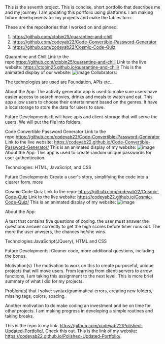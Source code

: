 
This is the seventh project. This is concise, short portfolio that describes me and my journey. I am updating this portfolio using platforms. I am making future developments  for my projects and make the tables turn. 

These are the repositories that I worked on and pinned:

1. https://github.com/ctobin25/quarantine-and-chill
2. https://github.com/codeyab22/Code-Convertible-Password-Generator
3. https://github.com/codeyab22/Cosmic-Code-Quiz


Quarantine and Chill
Link to the repo:https://github.com/ctobin25/quarantine-and-chill
Link to the live website: https://ctobin25.github.io/quarantine-and-chill/
This is the animated display of our website:
![image](https://drive.google.com/uc?export=view&id=1xNP0bGv9ZSW0caIDmv00lLmSfTCEPS3y)
Collobrators:

The technologies are used are Foundation, APIs etc...

About the App:
The activity generator app is used to make sure users have easier access to search movies, drinks and meals to watch and eat.
This app allow users to choose their entertainment based on the genres. It have a localstorage to store the data for users to save.


Future Developments:
It will have apis and client-storage that will serve the users. We will put the file into folders.  

Code Convertible Password Generator
Link to the repo:https://github.com/codeyab22/Code-Convertible-Password-Generator
Link to the live website: https://codeyab22.github.io/Code-Convertible-Password-Generator/
This is an animated display of my website:
![image](https://drive.google.com/uc?export=view&id=1yQPzOhB0uszDs7GKBoYRZ3yffi2PSr2E)
About the App:
This app is used to create random unique passwords for user authentication. 

Technologies: HTML, JavaScript, and CSS

Future Developments:Create a user's story, simplifying the code into a clearer form. more 


Cosmic Code Quiz
Link to the repo: https://github.com/codeyab22/Cosmic-Code-Quiz
Link to the live website: https://codeyab22.github.io/Cosmic-Code-Quiz/
This is an animated display of my website:
![image](https://drive.google.com/uc?export=view&id=1IoxPa1FeNv-Wzd6DLxvW4SxCwrUqGKJ4)

About the App: 

A test that contains five questions of coding. the user must answer the questions answer correctly to get the high scores before timer runs out. The more the user anwsers, 
the  chances he/she wins. 

Technologies:JavaScript(JQuery), HTML and CSS

Future Developments: Cleaner code, more additional questions, including the bonus. 


Motivation(s)
The motivation to work on this to create purposeful, unique projects that will move users.  From learning from client-servers to arrow functions, I am taking this 
assignment to the next level. This is more brief summary of what I did for my projects. 

Problem(s) that I solve: syntax/grammatical errors, creating new folders, missing tags, colors, spacing. 

Another motivation to do make coding an investment and be on time for other projects. I am making progress in developing a simple routines and taking breaks. 

This is the repo to my link: https://github.com/codeyab22/Polished-Updated-Portfolio/.
Check this out. This is the link of my website:  https://codeyab22.github.io/Polished-Updated-Portfolio/.
